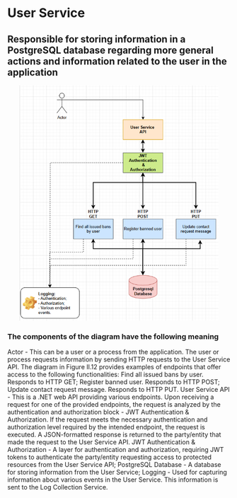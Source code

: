 # User Service

## Responsible for storing information in a PostgreSQL database regarding more general actions and information related to the user in the application

<p align="center">
    <img src="https://raw.githubusercontent.com/JivkoSp/Drahten/master/Assets/UserService-1.PNG" alt="Logo" width="450">
</p>

### The components of the diagram have the following meaning

Actor - This can be a user or a process from the application. The user or process requests information by sending HTTP requests to the User Service API. The diagram in Figure II.12 provides examples of endpoints that offer access to the following functionalities:
Find all issued bans by user. Responds to HTTP GET;
Register banned user. Responds to HTTP POST;
Update contact request message. Responds to HTTP PUT.
User Service API - This is a .NET web API providing various endpoints. Upon receiving a request for one of the provided endpoints, the request is analyzed by the authentication and authorization block - JWT Authentication & Authorization. If the request meets the necessary authentication and authorization level required by the intended endpoint, the request is executed. A JSON-formatted response is returned to the party/entity that made the request to the User Service API.
JWT Authentication & Authorization - A layer for authentication and authorization, requiring JWT tokens to authenticate the party/entity requesting access to protected resources from the User Service API;
PostgreSQL Database - A database for storing information from the User Service;
Logging - Used for capturing information about various events in the User Service. This information is sent to the Log Collection Service.
